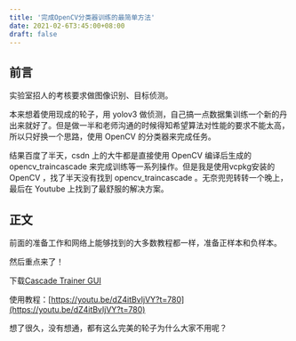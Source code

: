 ```yaml
---
title: '完成OpenCV分类器训练的最简单方法'
date: 2021-02-6T3:45:00+08:00
draft: false
---
```

## 前言

实验室招人的考核要求做图像识别、目标侦测。

本来想着使用现成的轮子，用 yolov3 做侦测，自己搞一点数据集训练一个新的丹出来就好了。但是做一半和老师沟通的时候得知希望算法对性能的要求不能太高，所以只好换一个思路，使用 OpenCV 的分类器来完成任务。

结果百度了半天，csdn 上的大牛都是直接使用 OpenCV 编译后生成的 opencv_traincascade 来完成训练等一系列操作。但是我是使用vcpkg安装的 OpenCV ，找了半天没有找到 opencv_traincascade 。无奈兜兜转转一个晚上，最后在 Youtube 上找到了最舒服的解决方案。



## 正文

前面的准备工作和网络上能够找到的大多数教程都一样，准备正样本和负样本。

然后重点来了！

下载[Cascade Trainer GUI](https://amin-ahmadi.com/cascade-trainer-gui/)

使用教程：[https://youtu.be/dZ4itBvIjVY?t=780](https://youtu.be/dZ4itBvIjVY?t=780)

想了很久，没有想通，都有这么完美的轮子为什么大家不用呢？